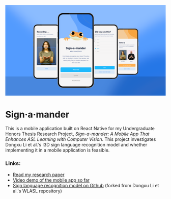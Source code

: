 ![alt text](./thumbnail-readme.png)

# Sign&#183;a&#183;mander

This is a mobile application built on React Native for my Undergraduate Honors Thesis Research Project, *Sign-a-mander: A Mobile App That Enhances ASL Learning with Computer Vision*. This project investigates Dongxu Li et al.'s I3D sign language recognition model and whether implementing it in a mobile application is feasible. 

### Links:
- [Read my research paper](https://digitalcommons.andrews.edu/honors/275/) 
- [Video demo of the mobile app so far](https://drive.google.com/file/d/1EyIwe2gwZ9dp2kES_Tdl19bG3JTf5Vj1/view?usp=sharing)
- [Sign language recognition model on Github](https://github.com/sandrineadap/WLASLR-cloned) (forked from Dongxu Li et al.'s WLASL repository)
